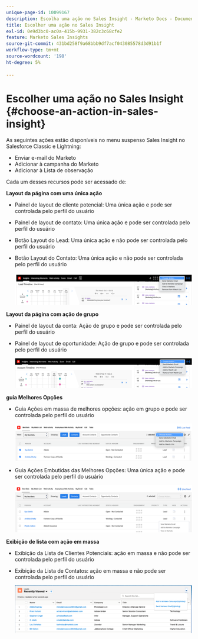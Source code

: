 ```yaml
---
unique-page-id: 10099167
description: Escolha uma ação no Sales Insight - Marketo Docs - Documentação do produto
title: Escolher uma ação no Sales Insight
exl-id: 0e9d3bc0-ac0a-415b-9931-382c3c68cfe2
feature: Marketo Sales Insights
source-git-commit: 431bd258f9a68bbb9df7acf043085578d3d91b1f
workflow-type: tm+mt
source-wordcount: '198'
ht-degree: 5%

---
```


# Escolher uma ação no Sales Insight {#choose-an-action-in-sales-insight}

As seguintes ações estão disponíveis no menu suspenso Sales Insight no Salesforce Classic e Lightning:

* Enviar e-mail do Marketo
* Adicionar à campanha do Marketo
* Adicionar à Lista de observação

Cada um desses recursos pode ser acessado de:

**Layout da página com uma única ação**

* Painel de layout de cliente potencial: Uma única ação e pode ser controlada pelo perfil do usuário
* Painel de layout de contato: Uma única ação e pode ser controlada pelo perfil do usuário
* Botão Layout do Lead: Uma única ação e não pode ser controlada pelo perfil do usuário
* Botão Layout do Contato: Uma única ação e não pode ser controlada pelo perfil do usuário

  ![](assets/choose-an-action-in-sales-insight-1.png)

**Layout da página com ação de grupo**

* Painel de layout da conta: Ação de grupo e pode ser controlada pelo perfil do usuário
* Painel de layout de oportunidade: Ação de grupo e pode ser controlada pelo perfil do usuário

  ![](assets/choose-an-action-in-sales-insight-2.png)

**guia Melhores Opções**

* Guia Ações em massa de melhores opções: ação em grupo e pode ser controlada pelo perfil do usuário

  ![](assets/choose-an-action-in-sales-insight-3.png)

* Guia Ações Embutidas das Melhores Opções: Uma única ação e pode ser controlada pelo perfil do usuário

  ![](assets/choose-an-action-in-sales-insight-4.png)

**Exibição de lista com ação em massa**

* Exibição da Lista de Clientes Potenciais: ação em massa e não pode ser controlada pelo perfil do usuário
* Exibição da Lista de Contatos: ação em massa e não pode ser controlada pelo perfil do usuário

  ![](assets/choose-an-action-in-sales-insight-5.png)
